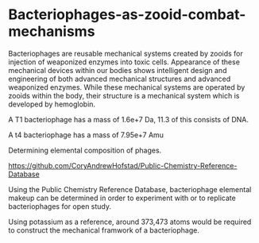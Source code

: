 # Bacteriophages-as-zooid-combat-mechanisms
Bacteriophages are reusable mechanical systems created by zooids for injection of weaponized enzymes into toxic cells. Appearance of these mechanical devices within our bodies shows intelligent design and engineering of both advanced mechanical structures and advanced weaponized enzymes. While these mechanical systems are operated by zooids within the body, their structure is a mechanical system which is developed by hemoglobin.

A T1 bacteriophage has a mass of 1.6e+7 Da, 11.3 of this consists of DNA.

A t4 bacteriophage has a mass of 7.95e+7 Amu


Determining elemental composition of phages.

https://github.com/CoryAndrewHofstad/Public-Chemistry-Reference-Database

Using the Public Chemistry Reference Database, bacteriophage elemental makeup can be determined in order to experiment with or to replicate bacteriophages for open study.

Using potassium as a reference, around 373,473 atoms would be required to construct the mechanical framwork of a bacteriophage.
